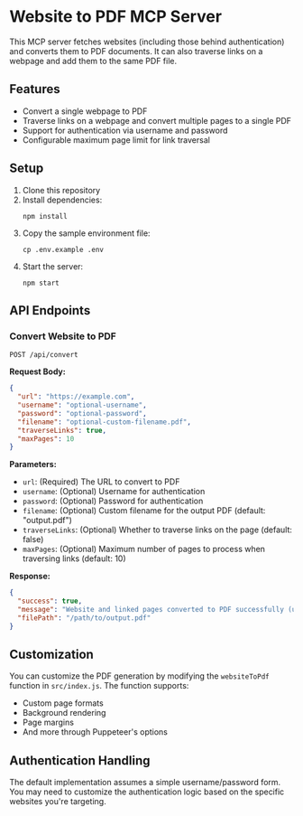 # Website to PDF MCP Server

This MCP server fetches websites (including those behind authentication) and converts them to PDF documents. It can also traverse links on a webpage and add them to the same PDF file.

## Features

- Convert a single webpage to PDF
- Traverse links on a webpage and convert multiple pages to a single PDF
- Support for authentication via username and password
- Configurable maximum page limit for link traversal

## Setup

1. Clone this repository
2. Install dependencies:
   ```
   npm install
   ```
3. Copy the sample environment file:
   ```
   cp .env.example .env
   ```
4. Start the server:
   ```
   npm start
   ```

## API Endpoints

### Convert Website to PDF

```
POST /api/convert
```

**Request Body:**

```json
{
  "url": "https://example.com",
  "username": "optional-username",
  "password": "optional-password",
  "filename": "optional-custom-filename.pdf",
  "traverseLinks": true,
  "maxPages": 10
}
```

**Parameters:**

- `url`: (Required) The URL to convert to PDF
- `username`: (Optional) Username for authentication
- `password`: (Optional) Password for authentication
- `filename`: (Optional) Custom filename for the output PDF (default: "output.pdf")
- `traverseLinks`: (Optional) Whether to traverse links on the page (default: false)
- `maxPages`: (Optional) Maximum number of pages to process when traversing links (default: 10)

**Response:**

```json
{
  "success": true,
  "message": "Website and linked pages converted to PDF successfully (up to 10 pages)",
  "filePath": "/path/to/output.pdf"
}
```

## Customization

You can customize the PDF generation by modifying the `websiteToPdf` function in `src/index.js`. The function supports:

- Custom page formats
- Background rendering
- Page margins
- And more through Puppeteer's options

## Authentication Handling

The default implementation assumes a simple username/password form. You may need to customize the authentication logic based on the specific websites you're targeting.